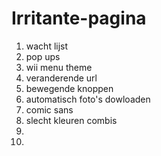 # Irritante-pagina
1. wacht lijst
2. pop ups
3. wii menu theme
4. veranderende url
5. bewegende knoppen
6. automatisch foto's dowloaden
7. comic sans
8. slecht kleuren combis
9.
10.
